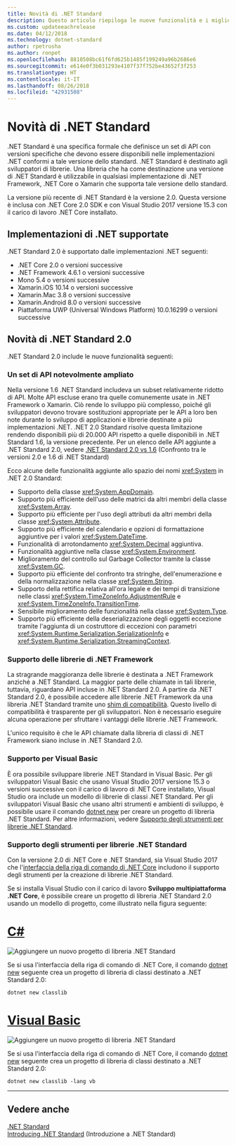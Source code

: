 ```yaml
---
title: Novità di .NET Standard
description: Questo articolo riepiloga le nuove funzionalità e i miglioramenti disponibili in ogni nuova versione di .NET Standard.
ms.custom: updateeachrelease
ms.date: 04/12/2018
ms.technology: dotnet-standard
author: rpetrusha
ms.author: ronpet
ms.openlocfilehash: 8810508bc61f6fd625b1485f199249a96b2686e6
ms.sourcegitcommit: e614e0f3b031293e4107f37f752be43652f3f253
ms.translationtype: HT
ms.contentlocale: it-IT
ms.lasthandoff: 08/26/2018
ms.locfileid: "42931508"
---
```

# <a name="whats-new-in-the-net-standard"></a>Novità di .NET Standard

.NET Standard è una specifica formale che definisce un set di API con versioni specifiche che devono essere disponibili nelle implementazioni .NET conformi a tale versione dello standard. .NET Standard è destinato agli sviluppatori di librerie. Una libreria che ha come destinazione una versione di .NET Standard è utilizzabile in qualsiasi implementazione di .NET Framework, .NET Core o Xamarin che supporta tale versione dello standard.

La versione più recente di .NET Standard è la versione 2.0. Questa versione è inclusa con .NET Core 2.0 SDK e con Visual Studio 2017 versione 15.3 con il carico di lavoro .NET Core installato.

## <a name="supported-net-implementations"></a>Implementazioni di .NET supportate

.NET Standard 2.0 è supportato dalle implementazioni .NET seguenti:

- .NET Core 2.0 o versioni successive
- .NET Framework 4.6.1 o versioni successive
- Mono 5.4 o versioni successive
- Xamarin.iOS 10.14 o versioni successive
- Xamarin.Mac 3.8 o versioni successive
- Xamarin.Android 8.0 o versioni successive
- Piattaforma UWP (Universal Windows Platform) 10.0.16299 o versioni successive

## <a name="whats-new-in-the-net-standard-20"></a>Novità di .NET Standard 2.0

.NET Standard 2.0 include le nuove funzionalità seguenti:

### <a name="a-vastly-expanded-set-of-apis"></a>Un set di API notevolmente ampliato

Nella versione 1.6 .NET Standard includeva un subset relativamente ridotto di API. Molte API escluse erano tra quelle comunemente usate in .NET Framework o Xamarin. Ciò rende lo sviluppo più complesso, poiché gli sviluppatori devono trovare sostituzioni appropriate per le API a loro ben note durante lo sviluppo di applicazioni e librerie destinate a più implementazioni .NET. .NET 2.0 Standard risolve questa limitazione rendendo disponibili più di 20.000 API rispetto a quelle disponibili in .NET Standard 1.6, la versione precedente. Per un elenco delle API aggiunte a .NET Standard 2.0, vedere [.NET Standard 2.0 vs 1.6](https://raw.githubusercontent.com/dotnet/standard/master/docs/versions/netstandard2.0_diff.md) (Confronto tra le versioni 2.0 e 1.6 di .NET Standard)

Ecco alcune delle funzionalità aggiunte allo spazio dei nomi <xref:System> in .NET 2.0 Standard:

- Supporto della classe <xref:System.AppDomain>.
- Supporto più efficiente dell'uso delle matrici da altri membri della classe <xref:System.Array>.
- Supporto più efficiente per l'uso degli attributi da altri membri della classe <xref:System.Attribute>.
- Supporto più efficiente del calendario e opzioni di formattazione aggiuntive per i valori <xref:System.DateTime>.
- Funzionalità di arrotondamento <xref:System.Decimal> aggiuntiva.
- Funzionalità aggiuntive nella classe <xref:System.Environment>.
- Miglioramento del controllo sul Garbage Collector tramite la classe <xref:System.GC>.
- Supporto più efficiente del confronto tra stringhe, dell'enumerazione e della normalizzazione nella classe <xref:System.String>.
- Supporto della rettifica relativa all'ora legale e dei tempi di transizione nelle classi <xref:System.TimeZoneInfo.AdjustmentRule> e <xref:System.TimeZoneInfo.TransitionTime>.
- Sensibile miglioramento delle funzionalità nella classe <xref:System.Type>.
- Supporto più efficiente della deserializzazione degli oggetti eccezione tramite l'aggiunta di un costruttore di eccezioni con parametri <xref:System.Runtime.Serialization.SerializationInfo> e <xref:System.Runtime.Serialization.StreamingContext>.

### <a name="support-for-net-framework-libraries"></a>Supporto delle librerie di .NET Framework

La stragrande maggioranza delle librerie è destinata a .NET Framework anziché a .NET Standard. La maggior parte delle chiamate in tali librerie, tuttavia, riguardano API incluse in .NET Standard 2.0. A partire da .NET Standard 2.0, è possibile accedere alle librerie .NET Framework da una libreria .NET Standard tramite uno [shim di compatibilità](https://github.com/dotnet/standard/blob/master/docs/planning/netstandard-20/README.md#assembly-unification). Questo livello di compatibilità è trasparente per gli sviluppatori. Non è necessario eseguire alcuna operazione per sfruttare i vantaggi delle librerie .NET Framework.

L'unico requisito è che le API chiamate dalla libreria di classi di .NET Framework siano incluse in .NET Standard 2.0.

### <a name="support-for-visual-basic"></a>Supporto per Visual Basic

È ora possibile sviluppare librerie .NET Standard in Visual Basic. Per gli sviluppatori Visual Basic che usano Visual Studio 2017 versione 15.3 o versioni successive con il carico di lavoro di .NET Core installato, Visual Studio ora include un modello di librerie di classi .NET Standard. Per gli sviluppatori Visual Basic che usano altri strumenti e ambienti di sviluppo, è possibile usare il comando [dotnet new](../../core/tools/dotnet-new.md) per creare un progetto di libreria .NET Standard. Per altre informazioni, vedere [Supporto degli strumenti per librerie .NET Standard](#tooling-support-for-net-standard-libraries).

### <a name="tooling-support-for-net-standard-libraries"></a>Supporto degli strumenti per librerie .NET Standard

Con la versione 2.0 di .NET Core e .NET Standard, sia Visual Studio 2017 che l'[interfaccia della riga di comando di .NET Core](../../core/tools/index.md) includono il supporto degli strumenti per la creazione di librerie .NET Standard.

Se si installa Visual Studio con il carico di lavoro **Sviluppo multipiattaforma .NET Core**, è possibile creare un progetto di libreria .NET Standard 2.0 usando un modello di progetto, come illustrato nella figura seguente:

# <a name="ctabcsharp"></a>[C#](#tab/csharp)

![Aggiungere un nuovo progetto di libreria .NET Standard](./media/std-project-cs.png)

Se si usa l'interfaccia della riga di comando di .NET Core, il comando [dotnet new](../../core/tools/dotnet-new.md) seguente crea un progetto di libreria di classi destinato a .NET Standard 2.0:

```
dotnet new classlib
```

# <a name="visual-basictabvb"></a>[Visual Basic](#tab/vb)

![Aggiungere un nuovo progetto di libreria .NET Standard](./media/std-project-vb.png)

Se si usa l'interfaccia della riga di comando di .NET Core, il comando [dotnet new](../../core/tools/dotnet-new.md) seguente crea un progetto di libreria di classi destinato a .NET Standard 2.0:

```
dotnet new classlib -lang vb
```

---

## <a name="see-also"></a>Vedere anche

[.NET Standard](../net-standard.md)  
[Introducing .NET Standard](https://blogs.msdn.microsoft.com/dotnet/2016/09/26/introducing-net-standard/) (Introduzione a .NET Standard)

